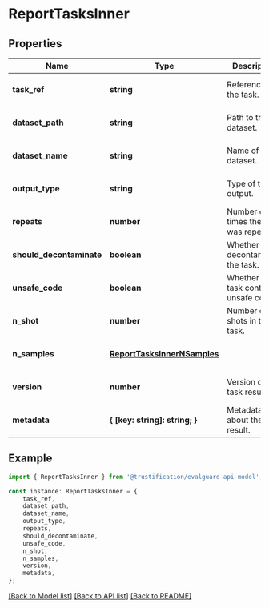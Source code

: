 # ReportTasksInner


## Properties

Name | Type | Description | Notes
------------ | ------------- | ------------- | -------------
**task_ref** | **string** | Reference to the task. | [optional] [default to undefined]
**dataset_path** | **string** | Path to the dataset. | [optional] [default to undefined]
**dataset_name** | **string** | Name of the dataset. | [optional] [default to undefined]
**output_type** | **string** | Type of the output. | [optional] [default to undefined]
**repeats** | **number** | Number of times the task was repeated. | [optional] [default to undefined]
**should_decontaminate** | **boolean** | Whether to decontaminate the task. | [optional] [default to undefined]
**unsafe_code** | **boolean** | Whether the task contains unsafe code. | [optional] [default to undefined]
**n_shot** | **number** | Number of shots in the task. | [optional] [default to undefined]
**n_samples** | [**ReportTasksInnerNSamples**](ReportTasksInnerNSamples.md) |  | [optional] [default to undefined]
**version** | **number** | Version of the task result. | [optional] [default to undefined]
**metadata** | **{ [key: string]: string; }** | Metadata about the task result. | [optional] [default to undefined]

## Example

```typescript
import { ReportTasksInner } from '@trustification/evalguard-api-model';

const instance: ReportTasksInner = {
    task_ref,
    dataset_path,
    dataset_name,
    output_type,
    repeats,
    should_decontaminate,
    unsafe_code,
    n_shot,
    n_samples,
    version,
    metadata,
};
```

[[Back to Model list]](../README.md#documentation-for-models) [[Back to API list]](../README.md#documentation-for-api-endpoints) [[Back to README]](../README.md)
